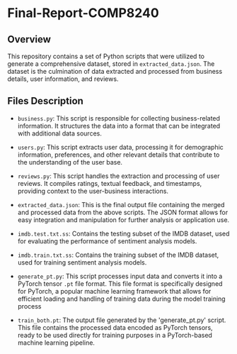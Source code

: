 # Final-Report-COMP8240

## Overview
This repository contains a set of Python scripts that were utilized to generate a comprehensive dataset, stored in `extracted_data.json`. The dataset is the culmination of data extracted and processed from business details, user information, and reviews.

## Files Description

- `business.py`: This script is responsible for collecting business-related information. It structures the data into a format that can be integrated with additional data sources.

- `users.py`: This script extracts user data, processing it for demographic information, preferences, and other relevant details that contribute to the understanding of the user base.

- `reviews.py`: This script handles the extraction and processing of user reviews. It compiles ratings, textual feedback, and timestamps, providing context to the user-business interactions.

- `extracted_data.json`: This is the final output file containing the merged and processed data from the above scripts. The JSON format allows for easy integration and manipulation for further analysis or application use.

- `imdb.test.txt.ss`: Contains the testing subset of the IMDB dataset, used for evaluating the performance of sentiment analysis models.

- `imdb.train.txt.ss`: Contains the training subset of the IMDB dataset, used for training sentiment analysis models.

- `generate_pt.py`: This script processes input data and converts it into a PyTorch tensor `.pt` file format. This file format is specifically designed for PyTorch, a popular machine learning framework that allows for efficient loading and handling of training data during the model training process

- `train_both.pt`: The output file generated by the 'generate_pt.py' script. This file contains the processed data encoded as PyTorch tensors, ready to be used directly for training purposes in a PyTorch-based machine learning pipeline.

